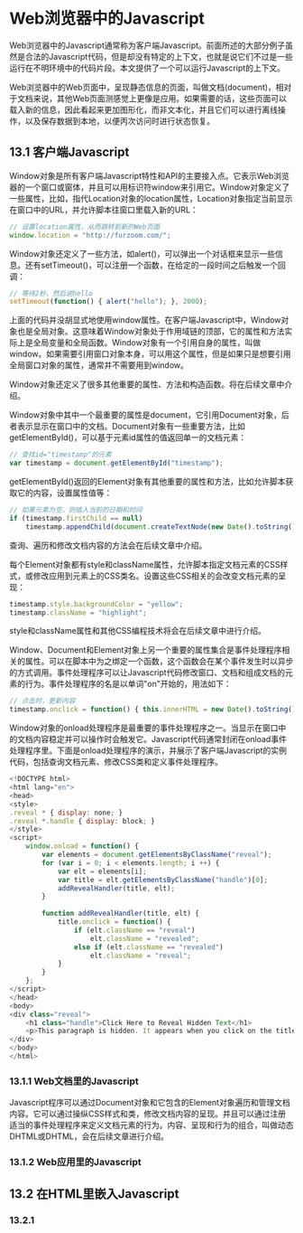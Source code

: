# Web浏览器中的Javascript
Web浏览器中的Javascript通常称为客户端Javascript。前面所述的大部分例子虽然是合法的Javascript代码，但是却没有特定的上下文，也就是说它们不过是一些运行在不明环境中的代码片段。本文提供了一个可以运行Javascript的上下文。

Web浏览器中的Web页面中，呈现静态信息的页面，叫做文档(document)，相对于文档来说，其他Web页面测感觉上更像是应用。如果需要的话，这些页面可以载入新的信息，因此看起来更加图形化，而非文本化，并且它们可以进行离线操作，以及保存数据到本地，以便丙次访问时进行状态恢复。

## 13.1 客户端Javascript
Window对象是所有客户端Javascript特性和API的主要接入点。它表示Web浏览器的一个窗口或窗体，并且可以用标识符window来引用它。Window对象定义了一些属性，比如，指代Location对象的location属性，Location对象指定当前显示在窗口中的URL，并允许脚本往窗口里载入新的URL：

```javascript
// 设置location属性，从而跳转到新的Web页面
window.location = "http://furzoom.com/";
```

Window对象还定义了一些方法，如alert()，可以弹出一个对话框来显示一些信息。还有setTimeout()，可以注册一个函数，在给定的一段时间之后触发一个回调：

```javascript
// 等待2秒，然后说hello
setTimeout(function() { alert("hello"); }, 2000);
```

上面的代码并没胡显式地使用window属性。在客户端Javascript中，Window对象也是全局对象。这意味着Window对象处于作用域链的顶部，它的属性和方法实际上是全局变量和全局函数。Window对象有一个引用自身的属性，叫做window。如果需要引用窗口对象本身，可以用这个属性，但是如果只是想要引用全局窗口对象的属性，通常并不需要用到window。

Window对象还定义了很多其他重要的属性、方法和构造函数。将在后续文章中介绍。

Window对象中其中一个最重要的属性是document，它引用Document对象，后者表示显示在窗口中的文档。Document对象有一些重要方法，比如getElementById()，可以基于元素id属性的值返回单一的文档元素：

```javascript
// 查找id="timestamp"的元素
var timestamp = document.getElementById("timestamp");
```

getElementById()返回的Element对象有其他重要的属性和方法，比如允许脚本获取它的内容，设置属性值等：

```javascript
// 如果元素为空，则插入当前的日期和时间
if (timestamp.firstChild == null)
	timestamp.appendChild(document.createTextNode(new Date().toString()));
```

查询、遍历和修改文档内容的方法会在后续文章中介绍。

每个Element对象都有style和className属性，允许脚本指定文档元素的CSS样式，或修改应用到元素上的CSS类名。设置这些CSS相关的会改变文档元素的呈现：

```javascript
timestamp.style.backgroundColor = "yellow";
timestamp.className = "highlight";
```

style和className属性和其他CSS编程技术将会在后续文章中进行介绍。

Window、Document和Element对象上另一个重要的属性集合是事件处理程序相关的属性。可以在脚本中为之绑定一个函数，这个函数会在某个事件发生时以异步的方式调用。事件处理程序可以让Javascript代码修改窗口、文档和组成文档的元素的行为。事件处理程序的名是以单词"on"开始的，用法如下：

```javascript
// 点击时，更新内容
timestamp.onclick = function() { this.innerHTML = new Date().toString(); }
```

Window对象的onload处理程序是最重要的事件处理程序之一。当显示在窗口中的文档内容稳定并可以操作时会触发它。Javascript代码通常封闭在onload事件处理程序里。下面是onload处理程序的演示，并展示了客户端Javascript的实例代码，包括查询文档元素、修改CSS类和定义事件处理程序。

```javascript
<!DOCTYPE html>
<html lang="en">
<head>
<style>
.reveal * { display: none; }
.reveal *.handle { display: block; }
</style>
<script>
	window.onload = function() {
		var elements = document.getElementsByClassName("reveal");
		for (var i = 0; i < elements.length; i ++) {
			var elt = elements[i];
			var title = elt.getElementsByClassName("handle")[0];
			addRevealHandler(title, elt);
		}
		
		function addRevealHandler(title, elt) {
			title.onclick = function() {
				if (elt.className == "reveal")
					elt.className = "revealed";
				else if (elt.className == "revealed")
					elt.className = "reveal";
			}
		}
	};
</script>
</head>
<body>
<div class="reveal">
	<h1 class="handle">Click Here to Reveal Hidden Text</h1>
	<p>This paragraph is hidden. It appears when you click on the title.</p>
</div>
</body>
</html>
```

### 13.1.1 Web文档里的Javascript
Javascript程序可以通过Document对象和它包含的Element对象遍历和管理文档内容。它可以通过操纵CSS样式和类，修改文档内容的呈现。并且可以通过注册适当的事件处理程序来定义文档元素的行为。内容、呈现和行为的组合，叫做动态DHTML或DHTML，会在后续文章进行介绍。

### 13.1.2 Web应用里的Javascript

## 13.2 在HTML里嵌入Javascript

### 13.2.1 <script>元素

### 13.2.2 外部文件中的脚本

### 13.2.3 脚本类型

### 13.2.4 HTML中的事件处理程序

### 13.2.5 URL中的Javascript

## 13.3 Javascript程序的执行

### 13.3.1 同步、异步和延迟的脚本

### 13.3.2 事件驱动的Javascript

### 13.3.3 客户端Javascript线程模型

### 13.3.4 客户端Javascript时间线

## 13.4 兼容性和互用性

### 13.4.1 处理兼容性问题的类库

### 13.4.2 分组浏览器支持

### 13.4.3 功能测试

### 13.4.4 怪异模式和标准模式

### 13.4.5 浏览器测试

### 13.4.6 Internet Explorer里的条件注释

## 13.5 可访问性

## 13.6 安全性

### 13.6.1 Javascript不能做什么

### 13.6.2 同源策略

### 13.6.3 脚本化插件和ActiveX控件

### 13.6.4 跨站脚本

### 13.6.5 拒绝服务攻击

## 13.7 客户端框架



Author website: [furzoom](http://furzoom.com/about-us/ "Furzoom")
